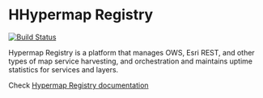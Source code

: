 # HHypermap Registry
[![Build Status](https://travis-ci.org/cga-harvard/HHypermap.svg?branch=registry)](https://travis-ci.org/cga-harvard/HHypermap)

Hypermap Registry is a platform that manages OWS, Esri REST, and other types of map service harvesting, and orchestration and maintains uptime statistics for services and layers.

Check [Hypermap Registry documentation](http://cga-harvard.github.io/HHypermap/)
